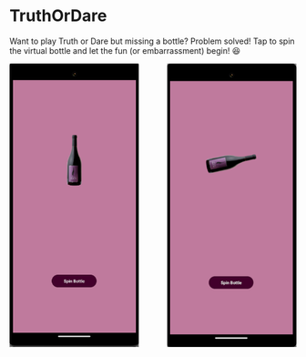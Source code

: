 # TruthOrDare

Want to play Truth or Dare but missing a bottle? Problem solved! Tap to spin the virtual bottle and let the fun (or embarrassment) begin! 😆


<div style="display: flex; flex-wrap: wrap;">
    <img src="https://github.com/Aman1953/TruthOrDare/blob/main/app/src/main/res/drawable/Screenshot%202024-10-27%20225350.png" width="45%" style="margin-right: 5%;" />
    <img src="https://github.com/Aman1953/TruthOrDare/blob/main/app/src/main/res/drawable/Screenshot%202024-10-27%20225600.png" width="45%" style="margin-left: 5%;" />
</div>

